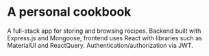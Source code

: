 # A personal cookbook
A full-stack app for storing and browsing recipes. Backend built with Express.js and Mongoose, frontend uses React with libraries such as MaterialUI and ReactQuery. Authentication/authorization via JWT.
